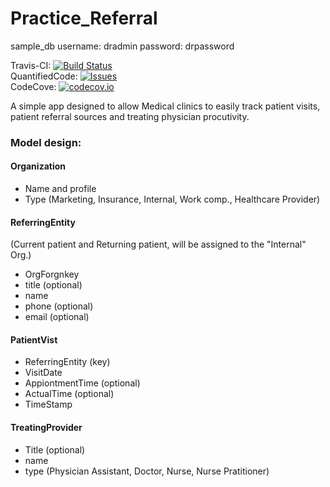 # Practice_Referral

sample_db
username: dradmin
password: drpassword

Travis-CI: 
[![Build Status](https://travis-ci.org/Heteroskedastic/Dr-referral-tracker.svg?branch=master)](https://travis-ci.org/Heteroskedastic/Dr-referral-tracker)    
QuantifiedCode: 
[![Issues](https://www.quantifiedcode.com/api/v1/project/2441b741074344f795cb6203dee0cea7/badge.svg)](https://www.quantifiedcode.com/app/project/2441b741074344f795cb6203dee0cea7)    
CodeCove: 
[![codecov.io](https://codecov.io/github/Heteroskedastic/Dr-referral-tracker/coverage.svg?branch=master)](https://codecov.io/github/Heteroskedastic/Dr-referral-tracker?branch=master)

A simple app designed to allow Medical clinics to easily track patient visits, patient referral sources and treating physician procutivity.

### Model design:

#### Organization
* Name and profile
* Type (Marketing, Insurance, Internal, Work comp., Healthcare Provider)

#### ReferringEntity
(Current patient and Returning patient, will be assigned to the "Internal" Org.)
* OrgForgnkey
* title (optional)
* name
* phone (optional)
* email (optional)


#### PatientVist
* ReferringEntity (key)
* VisitDate
* AppiontmentTime (optional)
* ActualTime (optional)
* TimeStamp

#### TreatingProvider
* Title (optional)
* name
* type (Physician Assistant, Doctor, Nurse, Nurse Pratitioner)
